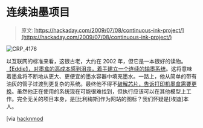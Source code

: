 # 连续油墨项目

> 原文:[https://hackaday.com/2009/07/08/continuous-ink-project/](https://hackaday.com/2009/07/08/continuous-ink-project/)

![CRP_4176](../Images/aa9b5ec4528109c5588790f83d34f6be.png "CRP_4176")

以互联网的标准来看，这很古老，大约在 2002 年，但它是一本很好的读物。[【Eddie】，对墨盒的高成本感到沮丧，着手建立一个连续的输墨系统](http://eddiem.com/photo/CIS/cis.htm)。这将意味着墨盒将不断地从更大、更便宜的墨水容器中填充墨水。一路上，他从简单的带有油灰的管子过渡到更复杂的系统。最终他不得不[破解芯片，告诉打印机墨盒需要更换](http://eddiem.com/photo/CIS/inkchip/chip.html)。虽然他正在使用的系统现在可能很难找到，但执行应该可以在其他模型上工作。完全无关的项目本身，是[比利梅斯]作为网站的图标？我们怀疑是[埃迪]本人。

[via [hacknmod](http://hacknmod.com/hack/diy-continuous-ink-printer-unlimited-free-printing/)